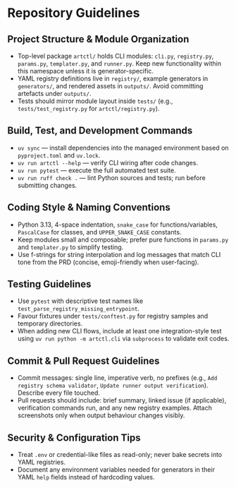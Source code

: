 # Repository Guidelines

## Project Structure & Module Organization
- Top-level package `artctl/` holds CLI modules: `cli.py`, `registry.py`, `params.py`, `templater.py`, and `runner.py`. Keep new functionality within this namespace unless it is generator-specific.
- YAML registry definitions live in `registry/`, example generators in `generators/`, and rendered assets in `outputs/`. Avoid committing artefacts under `outputs/`.
- Tests should mirror module layout inside `tests/` (e.g., `tests/test_registry.py` for `artctl/registry.py`).

## Build, Test, and Development Commands
- `uv sync` — install dependencies into the managed environment based on `pyproject.toml` and `uv.lock`.
- `uv run artctl --help` — verify CLI wiring after code changes.
- `uv run pytest` — execute the full automated test suite.
- `uv run ruff check .` — lint Python sources and tests; run before submitting changes.

## Coding Style & Naming Conventions
- Python 3.13, 4-space indentation, `snake_case` for functions/variables, `PascalCase` for classes, and `UPPER_SNAKE_CASE` constants.
- Keep modules small and composable; prefer pure functions in `params.py` and `templater.py` to simplify testing.
- Use f-strings for string interpolation and log messages that match CLI tone from the PRD (concise, emoji-friendly when user-facing).

## Testing Guidelines
- Use `pytest` with descriptive test names like `test_parse_registry_missing_entrypoint`.
- Favour fixtures under `tests/conftest.py` for registry samples and temporary directories.
- When adding new CLI flows, include at least one integration-style test using `uv run python -m artctl.cli` via `subprocess` to validate exit codes.

## Commit & Pull Request Guidelines
- Commit messages: single line, imperative verb, no prefixes (e.g., `Add registry schema validator`, `Update runner output verification`). Describe every file touched.
- Pull requests should include: brief summary, linked issue (if applicable), verification commands run, and any new registry examples. Attach screenshots only when output behaviour changes visibly.

## Security & Configuration Tips
- Treat `.env` or credential-like files as read-only; never bake secrets into YAML registries.
- Document any environment variables needed for generators in their YAML `help` fields instead of hardcoding values.
